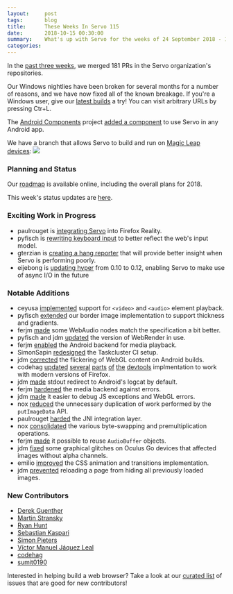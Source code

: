```yaml
---
layout:     post
tags:       blog
title:      These Weeks In Servo 115
date:       2018-10-15 00:30:00
summary:    What's up with Servo for the weeks of 24 September 2018 - 15 October 2018
categories:
---
```


In the [past three weeks](https://github.com/pulls?utf8=%E2%9C%93&q=is%3Apr+is%3Amerged+closed%3A2018-09-24..2018-10-15+user%3Aservo+),
we merged 181 PRs in the Servo organization's repositories.

Our Windows nightlies have been broken for several months for a number of reasons, and we have now fixed all of the
known breakage. If you're a Windows user, give our [latest builds](https://download.servo.org) a try! You can visit
arbitrary URLs by pressing Ctr+L.

The [Android Components](https://mozilla-mobile.github.io/android-components/) project [added a component](https://github.com/mozilla-mobile/android-components/pull/1003)
to use Servo in any Android app.

We have a branch that allows Servo to build and run on [Magic Leap devices](https://www.magicleap.com):
<img src="https://pbs.twimg.com/media/DpQcgKhXUAU8pw8.jpg">

### Planning and Status

Our [roadmap](https://github.com/servo/servo/wiki/Roadmap) is available online, including the overall plans for 2018.

This week's status updates are [here](https://www.standu.ps/project/servo/).

### Exciting Work in Progress

- paulrouget is [integrating Servo](https://github.com/MozillaReality/FirefoxReality/pull/498) into Firefox Reality.
- pyfisch is [rewriting keyboard input](https://github.com/servo/servo/pull/21881) to better reflect the web's input model.
- gterzian is [creating a hang reporter](https://github.com/servo/servo/pull/21673) that will provide better insight when Servo is performing poorly.
- eijebong is [updating hyper](https://github.com/servo/servo/pull/21644) from 0.10 to 0.12, enabling Servo to make use of async I/O in the future

### Notable Additions

- ceyusa [implemented](https://github.com/servo/servo/pull/21543) support for `<video>` and `<audio>` element playback.
- pyfisch [extended](https://github.com/servo/servo/pull/21608) our border image implementation to support thickness and gradients.
- ferjm [made](https://github.com/servo/servo/pull/21506) some WebAudio nodes match the specification a bit better.
- pyfisch and jdm [updated](https://github.com/servo/servo/pull/21725) the version of WebRender in use.
- ferjm [enabled](https://github.com/servo/media/pull/129) the Android backend for media playback.
- SimonSapin [redesigned](https://github.com/servo/servo/pull/21776) the Taskcluster CI setup.
- jdm [corrected](https://github.com/servo/servo/pull/21842) the flickering of WebGL content on Android builds.
- codehag [updated](https://github.com/servo/servo/pull/21799) [several](https://github.com/servo/servo/pull/21941) [parts](https://github.com/servo/servo/pull/21942) [of](https://github.com/servo/servo/pull/21943) [the](https://github.com/servo/servo/pull/21944) [devtools](https://github.com/servo/servo/pull/21945) implmentation to work with modern versions of Firefox.
- jdm [made](https://github.com/servo/servo/pull/21812) stdout redirect to Android's logcat by default.
- ferjm [hardened](https://github.com/servo/media/pull/138) the media backend against errors.
- jdm [made](https://github.com/servo/servo/pull/21825) it easier to debug JS exceptions and WebGL errors.
- nox [reduced](https://github.com/servo/servo/pull/21868) the unnecessary duplication of work performed by the `putImageData` API.
- paulrouget [harded](https://github.com/servo/servo/pull/21871) the JNI integration layer.
- nox [consolidated](https://github.com/servo/servo/pull/21877) the various byte-swapping and premultiplication operations.
- ferjm [made](https://github.com/servo/servo/pull/21910) it possible to reuse `AudioBuffer` objects.
- jdm [fixed](https://github.com/servo/servo/pull/21921) some graphical glitches on Oculus Go devices that affected images without alpha channels.
- emilio [improved](https://github.com/servo/servo/pull/20757) the CSS animation and transitions implementation.
- jdm [prevented](https://github.com/servo/servo/pull/21931) reloading a page from hiding all previously loaded images.

### New Contributors

- [Derek Guenther](https://github.com/dguenther)
- [Martin Stransky](https://github.com/stransky)
- [Ryan Hunt](https://github.com/eqrion)
- [Sebastian Kaspari](https://github.com/pocmo)
- [Simon Pieters](https://github.com/zcorpan)
- [Víctor Manuel Jáquez Leal](https://github.com/ceyusa)
- [codehag](https://github.com/codehag)
- [sumit0190](https://github.com/sumit0190)

Interested in helping build a web browser? Take a look at our [curated list](https://starters.servo.org/) of issues that are good for new contributors!
